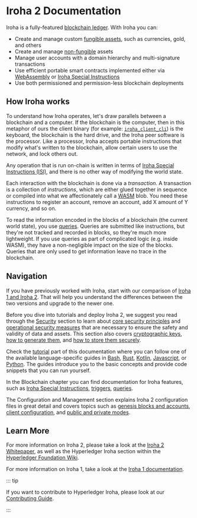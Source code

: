 # Iroha 2 Documentation

Iroha is a fully-featured
[blockchain ledger](guide/glossary.md#blockchain-ledgers). With Iroha you
can:

- Create and manage custom
  [fungible assets](guide/glossary.md#fungible-assets), such as currencies,
  gold, and others
- Create and manage [non-fungible](guide/glossary.md#non-fungible-assets)
  assets
- Manage user accounts with a domain hierarchy and multi-signature
  transactions
- Use efficient portable smart contracts implemented either via
  [WebAssembly](guide/blockchain/wasm.md) or
  [Iroha Special Instructions](guide/blockchain/instructions.md)
- Use both permissioned and permission-less blockchain deployments

## How Iroha works

To understand how Iroha operates, let's draw parallels between a blockchain
and a computer. If the blockchain is the computer, then in this metaphor of
ours the client binary (for example: [`iroha_client_cli`](guide/bash.md))
is the keyboard, the blockchain is the hard drive, and the Iroha peer
software is the processor. Like a processor, Iroha accepts portable
instructions that modify what's written to the blockchain, allow certain
users to use the network, and lock others out.

Any operation that is run on-chain is written in terms of
[Iroha Special Instructions (ISI)](guide/blockchain/instructions.md), and
there is no other way of modifying the world state.

Each interaction with the blockchain is done via a _transaction_. A
transaction is a collection of _instructions_, which are either glued
together in sequence or compiled into what we affectionately call a
[WASM](guide/blockchain/wasm.md) blob. You need these instructions to
register an account, remove an account, add X amount of Y currency, and so
on.

To read the information encoded in the blocks of a blockchain (the current
world state), you use [queries](guide/blockchain/queries.md). Queries are
submitted like instructions, but they're not tracked and recorded in
blocks, so they're much more lightweight. If you use queries as part of
complicated logic (e.g. inside WASM), they have a non-negligible impact on
the size of the blocks. Queries that are only used to get information leave
no trace in the blockchain.

## Navigation

If you have previously worked with Iroha, start with our comparison of
[Iroha 1 and Iroha 2](guide/iroha-2.md). That will help you understand the
differences between the two versions and upgrade to the newer one.

Before you dive into tutorials and deploy Iroha 2, we suggest you read through the [Security](guide/security/index.md) section to learn about [core security principles](guide/security/security-principles.md) and [operational security measures](guide/security/operational-security.md) that are necessary to ensure the safety and validity of data and assets. This section also covers [cryptographic keys](guide/security/public-key-cryptography.md), [how to generate them](guide/security/generating-cryptographic-keys.md), and [how to store them securely](guide/security/storing-cryptographic-keys.md).

Check the [tutorial](guide/intro.md) part of this documentation where you
can follow one of the available language-specific guides in
[Bash](guide/bash.md), [Rust](guide/rust.md),
[Kotlin](guide/kotlin-java.md), [Javascript](guide/javascript.md), or
[Python](guide/python.md). The guides introduce you to the basic concepts
and provide code snippets that you can run yourself.

In the Blockchain chapter you can find documentation for Iroha features,
such as [Iroha Special Instructions](guide/blockchain/instructions.md),
[triggers](guide/blockchain/triggers.md),
[queries](guide/blockchain/queries.md).

The Configuration and Management section explains Iroha 2 configuration files in great detail and covers topics such as [genesis blocks and accounts](guide/configure/genesis.md), [client configuration](guide/configure/client-configuration.md), and [public and private modes](guide/configure/modes.md).

## Learn More

For more information on Iroha 2, please take a look at the
[Iroha 2 Whitepaper](https://github.com/hyperledger/iroha/blob/iroha2/docs/source/iroha_2_whitepaper.md),
as well as the Hyperledger Iroha section within the
[Hyperledger Foundation Wiki](https://wiki.hyperledger.org/display/iroha).

For more information on Iroha 1, take a look at the
[Iroha 1 documentation](https://iroha.readthedocs.io/en/develop/index.html).

::: tip

If you want to contribute to Hyperledger Iroha, please look at our
[Contributing Guide](https://github.com/hyperledger/iroha/blob/iroha2-dev/CONTRIBUTING.md).

:::
